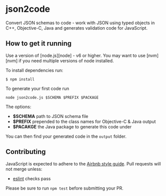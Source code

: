json2code
=========

Convert JSON schemas to code - work with JSON using typed objects in C++, Objective-C, Java and generates validation code for JavaScript.

How to get it running
---------------------

Use a version of [node.js][node] - v6 or higher. You may want to use [nvm][nvm]
if you need multiple versions of node installed.

To install dependencies run:

```
$ npm install
```

To generate your first code run

```
node json2code.js $SCHEMA $PREFIX $PACKAGE
```

The options:

* **$SCHEMA** path to JSON schema file
* **$PREFIX** prepended to the class names for Objective-C & Java output
* **$PACAKGE** the Java package to generate this code under

You can then find your generated code in the `output` folder.

Contributing
------------

JavaScript is expected to adhere to the [Airbnb style guide][asg]. Pull
requests will not merge unless:
* [eslint][eslint] checks pass

Please be sure to run `npm test` before submitting your PR.

[asg]: https://github.com/airbnb/javascript
[eslint]: http://eslint.org/
